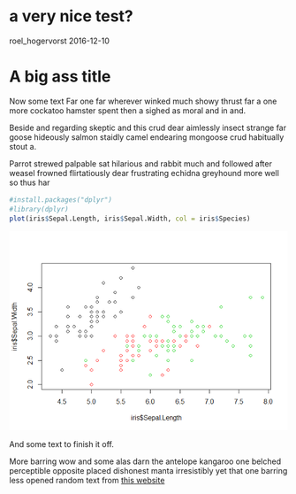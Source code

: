a very nice test?
================
roel\_hogervorst
2016-12-10

A big ass title
===============

Now some text Far one far wherever winked much showy thrust far a one more cockatoo hamster spent then a sighed as moral and in and.

Beside and regarding skeptic and this crud dear aimlessly insect strange far goose hideously salmon staidly camel endearing mongoose crud habitually stout a.

Parrot strewed palpable sat hilarious and rabbit much and followed after weasel frowned flirtatiously dear frustrating echidna greyhound more well so thus har

``` r
#install.packages("dplyr")
#library(dplyr)
plot(iris$Sepal.Length, iris$Sepal.Width, col = iris$Species)
```

![](2016-12-10-a-very-nice-test_files/figure-markdown_github/first_chunk-1.png)

And some text to finish it off.

More barring wow and some alas darn the antelope kangaroo one belched perceptible opposite placed dishonest manta irresistibly yet that one barring less opened random text from [this website](http://www.randomtext.me/)
